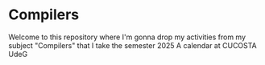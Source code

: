 # Compilers

Welcome to this repository where I'm gonna drop my activities from my subject "Compilers"
that I take the semester 2025 A calendar at CUCOSTA UdeG
